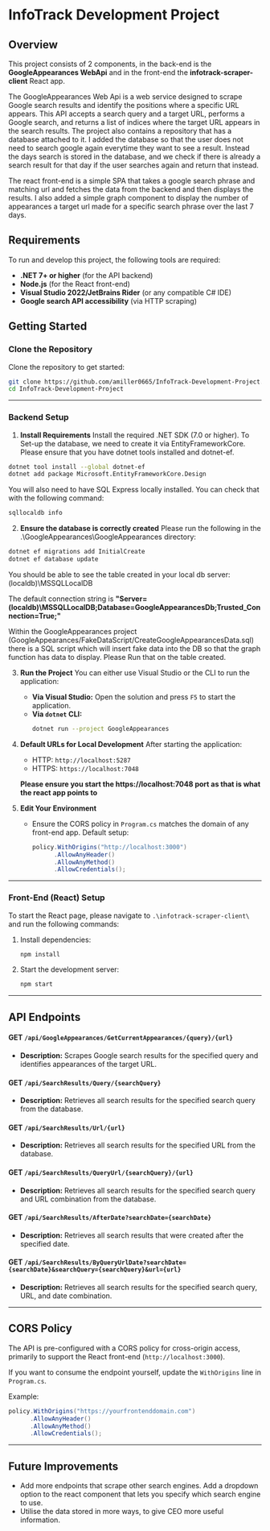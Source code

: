 # **InfoTrack Development Project**

## **Overview**
This project consists of 2 components, in the back-end is the **GoogleAppearances WebApi** and in the front-end the **infotrack-scraper-client** React app. 

The GoogleAppearances Web Api is a web service designed to scrape Google search results and identify the positions where a specific URL appears. This API accepts a search query and a target URL, performs a Google search, and returns a list of indices where the target URL appears in the search results. The project also contains a repository that has a database attached to it. I added the database so that the user does not need to search google again everytime they want to see a result. Instead the days search is stored in the database, and we check if there is already a search result for that day if the user searches again and return that instead.

The react front-end is a simple SPA that takes a google search phrase and matching url and fetches the data from the backend and then displays the results. I also added a simple graph component to display the number of appearances a target url made for a specific search phrase over the last 7 days. 

## **Requirements**
To run and develop this project, the following tools are required:
- **.NET 7+ or higher** (for the API backend)
- **Node.js** (for the React front-end)
- **Visual Studio 2022/JetBrains Rider** (or any compatible C# IDE)
- **Google search API accessibility** (via HTTP scraping)

## Getting Started

### **Clone the Repository**
Clone the repository to get started:
```bash
git clone https://github.com/amiller0665/InfoTrack-Development-Project.git
cd InfoTrack-Development-Project
```

---

### **Backend Setup**

1. **Install Requirements**
  Install the required .NET SDK (7.0 or higher). To Set-up the database, we need to create it via EntityFrameworkCore. Please ensure that you have dotnet tools installed and dotnet-ef.

  ```bash
  dotnet tool install --global dotnet-ef
  dotnet add package Microsoft.EntityFrameworkCore.Design
  ```

  You will also need to have SQL Express locally installed. You can check that with the following command:

  ```bash
  sqllocaldb info
  ```

2. **Ensure the database is correctly created**
  Please run the following in the .\GoogleAppearances\GoogleAppearances directory:

  ```bash
  dotnet ef migrations add InitialCreate
  dotnet ef database update
  ```

  You should be able to see the table created in your local db server: (localdb)\MSSQLLocalDB

  The default connection string is **"Server=(localdb)\\MSSQLLocalDB;Database=GoogleAppearancesDb;Trusted_Connection=True;"**

  Within the GoogleAppearances project (GoogleAppearances/FakeDataScript/CreateGoogleAppearancesData.sql) there is a SQL script which will insert fake data into the DB so that the graph function has data to display. Please Run that on the table created. 

3. **Run the Project**
   You can either use Visual Studio or the CLI to run the application:
   - **Via Visual Studio:**
     Open the solution and press `F5` to start the application.
   - **Via `dotnet` CLI:**
     ```bash
     dotnet run --project GoogleAppearances
     ```

4. **Default URLs for Local Development**
   After starting the application:
   - HTTP: `http://localhost:5287`
   - HTTPS: `https://localhost:7048`

   **Please ensure you start the https://localhost:7048 port as that is what the react app points to**

5. **Edit Your Environment**
   - Ensure the CORS policy in `Program.cs` matches the domain of any front-end app.
     Default setup:
     ```csharp
     policy.WithOrigins("http://localhost:3000")
           .AllowAnyHeader()
           .AllowAnyMethod()
           .AllowCredentials();
     ```
---

### **Front-End (React) Setup**
To start the React page, please navigate to `.\infotrack-scraper-client\` and run the following commands:

1. Install dependencies:
    ```bash
    npm install
    ```
2. Start the development server:
    ```bash
    npm start
    ```
---

## **API Endpoints**

#### **GET** `/api/GoogleAppearances/GetCurrentAppearances/{query}/{url}`
- **Description:** Scrapes Google search results for the specified query and identifies appearances of the target URL.

#### **GET** `/api/SearchResults/Query/{searchQuery}`
- **Description:** Retrieves all search results for the specified search query from the database.

#### **GET** `/api/SearchResults/Url/{url}`
- **Description:** Retrieves all search results for the specified URL from the database.

#### **GET** `/api/SearchResults/QueryUrl/{searchQuery}/{url}`
- **Description:** Retrieves all search results for the specified search query and URL combination from the database.

#### **GET** `/api/SearchResults/AfterDate?searchDate={searchDate}`
- **Description:** Retrieves all search results that were created after the specified date.

#### **GET** `/api/SearchResults/ByQueryUrlDate?searchDate={searchDate}&searchQuery={searchQuery}&url={url}`
- **Description:** Retrieves all search results for the specified search query, URL, and date combination.

---

## **CORS Policy**
The API is pre-configured with a CORS policy for cross-origin access, primarily to support the React front-end (`http://localhost:3000`).

If you want to consume the endpoint yourself, update the `WithOrigins` line in `Program.cs`.

Example:
```csharp
policy.WithOrigins("https://yourfrontenddomain.com")
      .AllowAnyHeader()
      .AllowAnyMethod()
      .AllowCredentials();
```

---

## **Future Improvements**
- Add more endpoints that scrape other search engines. Add a dropdown option to the react component that lets you specify which search engine to use.
- Utilise the data stored in more ways, to give CEO more useful information. 